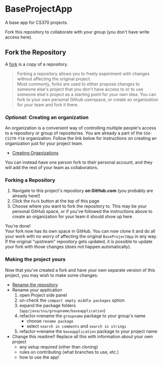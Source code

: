 # BaseProjectApp
A base app for CS370 projects.

Fork this repository to collaborate with your group (you don't have write access here).


## Fork the Repository
A [fork](https://help.github.com/articles/fork-a-repo/) is a copy of a repository. 
> Forking a repository allows you to freely experiment with changes without affecting the original project.  
> Most commonly, forks are used to either propose changes to someone else's project that you don't have access to
> or to use someone else's project as a starting point for your own idea.
You can fork to your own personal Github userspace, or create an organization for your team and fork it there.

### _Optional:_ Creating an organization
An organization is a convenient way of controlling multiple people's access
to a repository or group of repositories. You are already a part of the `SSU-CS370-F18`
organization. Follow the link below for instructions on creating an organization just 
for your project team.  
- [Creating Organizations](https://help.github.com/articles/creating-a-new-organization-from-scratch/)

You can instead have one person fork to their personal account, and they
will add the rest of your team as collaborators.


### Forking a Repository
1. Navigate to this project's repository **on GitHub.com** (you probably are already here!)
1. Click the `Fork` button at the top of this page
1. Choose where you want to fork the repository to. This may be your personal GitHub
space, or if you've followed the instructions above to create an organization for 
your team it should show up here

You're done!  
Your fork now has its own space in GitHub.
You can now clone it and do all your work with no worry of affecting the original 
`BaseProjectApp` in any way. If the original "upstream" repository gets updated, it 
is possible to update your fork with those changes (does not happen automatically).


### Making the project yours
Now that you've created a fork and have your own separate version 
of this project, you may wish to make some changes:
- [Rename the repository](https://help.github.com/articles/renaming-a-repository/)
- Rename your application
    1. open Project side panel
    2. un-check the `compact empty middle packages` option
    3. expand the package folders (`app/java/ssu/groupname/baseapplication`)
    4. refactor->rename the `groupname` package to your group's name
        - choose `rename package`
        - select `search in comments` and `search in strings`
    5. refactor->rename the `baseapplication` package to your project name
- Change this readme!! Replace all this with information about your own project
    - any setup required (other than cloning)
    - rules on contributing (what branches to use, etc.)
    - how to use the app!
